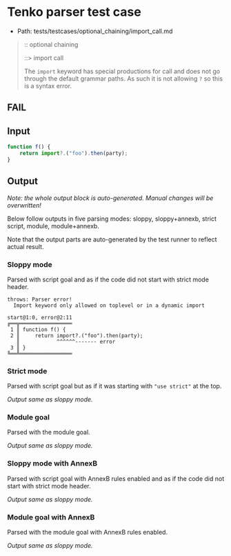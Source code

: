 # Tenko parser test case

- Path: tests/testcases/optional_chaining/import_call.md

> :: optional chaining
>
> ::> import call
>
> The `import` keyword has special productions for call and does not go through the default grammar paths. As such it is not allowing `?` so this is a syntax error.

## FAIL

## Input

`````js
function f() {
    return import?.("foo").then(party);
}
`````

## Output

_Note: the whole output block is auto-generated. Manual changes will be overwritten!_

Below follow outputs in five parsing modes: sloppy, sloppy+annexb, strict script, module, module+annexb.

Note that the output parts are auto-generated by the test runner to reflect actual result.

### Sloppy mode

Parsed with script goal and as if the code did not start with strict mode header.

`````
throws: Parser error!
  Import keyword only allowed on toplevel or in a dynamic import

start@1:0, error@2:11
╔══╦═════════════════
 1 ║ function f() {
 2 ║     return import?.("foo").then(party);
   ║            ^^^^^^------- error
 3 ║ }
╚══╩═════════════════

`````

### Strict mode

Parsed with script goal but as if it was starting with `"use strict"` at the top.

_Output same as sloppy mode._

### Module goal

Parsed with the module goal.

_Output same as sloppy mode._

### Sloppy mode with AnnexB

Parsed with script goal with AnnexB rules enabled and as if the code did not start with strict mode header.

_Output same as sloppy mode._

### Module goal with AnnexB

Parsed with the module goal with AnnexB rules enabled.

_Output same as sloppy mode._
